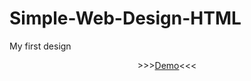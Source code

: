 # Simple-Web-Design-HTML
My first design
<center>
>>><a href="https://bit.ly/2YYTmxF">Demo</a><<<
</center>
